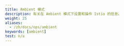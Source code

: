 ```yaml
---
title: Ambient 模式
description: 有关在 Ambient 模式下设置和操作 Istio 的信息。
weight: 25
aliases:
  - /zh/docs/ops/ambient
keywords: [ambient]
test: n/a
---
```

